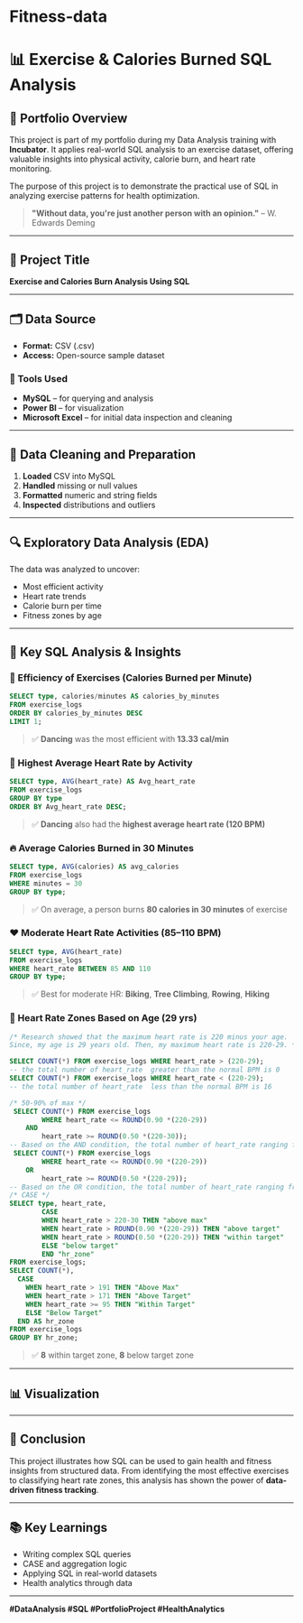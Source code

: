 # Fitness-data
# 📊 Exercise & Calories Burned SQL Analysis

## 🚀 Portfolio Overview
This project is part of my portfolio during my Data Analysis training with **Incubator**. It applies real-world SQL analysis to an exercise dataset, offering valuable insights into physical activity, calorie burn, and heart rate monitoring. 

The purpose of this project is to demonstrate the practical use of SQL in analyzing exercise patterns for health optimization.

> **"Without data, you're just another person with an opinion."** – W. Edwards Deming

---

## 📁 Project Title
**Exercise and Calories Burn Analysis Using SQL**

---

## 🗂 Data Source
- **Format:** CSV (.csv)
- **Access:** Open-source sample dataset

### 🔧 Tools Used
- **MySQL** – for querying and analysis
- **Power BI** – for visualization
- **Microsoft Excel** – for initial data inspection and cleaning

---

## 🧼 Data Cleaning and Preparation
1. **Loaded** CSV into MySQL
2. **Handled** missing or null values
3. **Formatted** numeric and string fields
4. **Inspected** distributions and outliers

---

## 🔍 Exploratory Data Analysis (EDA)
The data was analyzed to uncover:
- Most efficient activity
- Heart rate trends
- Calorie burn per time
- Fitness zones by age

---

## 🧠 Key SQL Analysis & Insights

### 📌 Efficiency of Exercises (Calories Burned per Minute)
```sql
SELECT type, calories/minutes AS calories_by_minutes
FROM exercise_logs
ORDER BY calories_by_minutes DESC
LIMIT 1;
```
> ✅ **Dancing** was the most efficient with **13.33 cal/min**

### 💓 Highest Average Heart Rate by Activity
```sql
SELECT type, AVG(heart_rate) AS Avg_heart_rate
FROM exercise_logs
GROUP BY type
ORDER BY Avg_heart_rate DESC;
```
> ✅ **Dancing** also had the **highest average heart rate (120 BPM)**

### 🔥 Average Calories Burned in 30 Minutes
```sql
SELECT type, AVG(calories) AS avg_calories
FROM exercise_logs
WHERE minutes = 30
GROUP BY type;
```
> ✅ On average, a person burns **80 calories in 30 minutes** of exercise

### ❤️ Moderate Heart Rate Activities (85–110 BPM)
```sql
SELECT type, AVG(heart_rate)
FROM exercise_logs
WHERE heart_rate BETWEEN 85 AND 110
GROUP BY type;
```
> ✅ Best for moderate HR: **Biking**, **Tree Climbing**, **Rowing**, **Hiking**

### 🧬 Heart Rate Zones Based on Age (29 yrs)
```sql
/* Research showed that the maximum heart rate is 220 minus your age. 
Since, my age is 29 years old. Then, my maximum heart rate is 220-29. */

SELECT COUNT(*) FROM exercise_logs WHERE heart_rate > (220-29);
-- the total number of heart_rate  greater than the normal BPM is 0
SELECT COUNT(*) FROM exercise_logs WHERE heart_rate < (220-29);
-- the total number of heart_rate  less than the normal BPM is 16

/* 50-90% of max */ 
 SELECT COUNT(*) FROM exercise_logs 
		WHERE heart_rate <= ROUND(0.90 *(220-29))
	AND 
		heart_rate >= ROUND(0.50 *(220-30));
-- Based on the AND condition, the total number of heart_rate ranging from 50 to 90% of maximum is 8        
 SELECT COUNT(*) FROM exercise_logs 
		WHERE heart_rate <= ROUND(0.90 *(220-29))
	OR
		heart_rate >= ROUND(0.50 *(220-29));      
-- Based on the OR condition, the total number of heart_rate ranging from 50 to 90% of maximum is 16
/* CASE */ 
SELECT type, heart_rate,
		CASE 
        WHEN heart_rate > 220-30 THEN "above max"
		WHEN heart_rate > ROUND(0.90 *(220-29)) THEN "above target"
        WHEN heart_rate > ROUND(0.50 *(220-29)) THEN "within target"
        ELSE "below target"
        END "hr_zone"
FROM exercise_logs;
SELECT COUNT(*),
  CASE 
    WHEN heart_rate > 191 THEN "Above Max"
    WHEN heart_rate > 171 THEN "Above Target"
    WHEN heart_rate >= 95 THEN "Within Target"
    ELSE "Below Target"
  END AS hr_zone
FROM exercise_logs
GROUP BY hr_zone;
```
> ✅ **8** within target zone, **8** below target zone

---

## 📊 Visualization





---

## 📌 Conclusion
This project illustrates how SQL can be used to gain health and fitness insights from structured data. From identifying the most effective exercises to classifying heart rate zones, this analysis has shown the power of **data-driven fitness tracking**.

---

## 📚 Key Learnings
- Writing complex SQL queries
- CASE and aggregation logic
- Applying SQL in real-world datasets
- Health analytics through data


---

**#DataAnalysis #SQL #PortfolioProject #HealthAnalytics**
